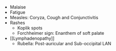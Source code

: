 - Malaise
- Fatigue
- Measles: Coryza, Cough and Conjunctivitis
- Rashes
	- Koplik spots
	- Forchheimer sign: Enanthem of soft palate 
- [[Lymphadenopathy]]
	- Rubella: Post-auricular and Sub-occipital LAN